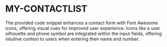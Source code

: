 # MY-CONTACTLIST
The provided code snippet enhances a contact form with Font Awesome icons, offering visual cues for improved user experience. Icons like a user silhouette and phone symbol are integrated within the input fields, offering intuitive context to users when entering their name and number. 
